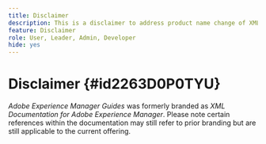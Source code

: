 ```yaml
---
title: Disclaimer
description: This is a disclaimer to address product name change of XML Documentation for Adobe Experience Manager to AEM Guides
feature: Disclaimer
role: User, Leader, Admin, Developer
hide: yes
---
```

# Disclaimer {#id2263D0P0TYU}

*Adobe Experience Manager Guides* was formerly branded as *XML Documentation for Adobe Experience Manager*. Please note certain references within the documentation may still refer to prior branding but are still applicable to the current offering.
